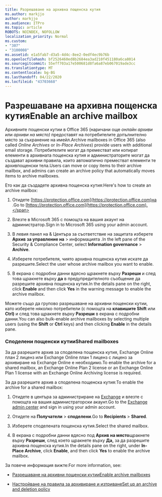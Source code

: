 ```yaml
---
title: Разрешаване на архивна пощенска кутия
ms.author: markjjo
author: markjjo
ms.audience: ITPro
ms.topic: article
ROBOTS: NOINDEX, NOFOLLOW
localization_priority: Normal
ms.custom:
- "307"
- "3100008"
ms.assetid: e1a5fab7-d3a5-4d4c-8ee2-0edf4ec9b76b
ms.openlocfilehash: bf2526460ed8b2684ea3ad210f451180a6ca8014
ms.sourcegitcommit: 55eff703a17e500681d8fa6a87eb067019ade3cc
ms.translationtype: MT
ms.contentlocale: bg-BG
ms.lasthandoff: 04/22/2020
ms.locfileid: "43703668"
---
```

# <a name="enable-an-archive-mailbox"></a><span data-ttu-id="4b543-102">Разрешаване на архивна пощенска кутия</span><span class="sxs-lookup"><span data-stu-id="4b543-102">Enable an archive mailbox</span></span>

<span data-ttu-id="4b543-103">Архивните пощенски кутии в Office 365 (наричани още *онлайн архиви* или *архиви на място)* предоставят на потребителите допълнително място за съхранение на имейл.</span><span class="sxs-lookup"><span data-stu-id="4b543-103">Archive mailboxes in Office 365 (also called *Online Archives* or *In-Place Archives*) provide users with additional email storage.</span></span> <span data-ttu-id="4b543-104">Потребителите могат да преместват или копират елементи в архивната пощенска кутия и администраторите могат да създават архивни правила, които автоматично преместват елементи те архивпощенски тела.</span><span class="sxs-lookup"><span data-stu-id="4b543-104">Users can move or copy items to their archive mailbox, and admins can create an archive policy that automatically moves items to archive mailboxes.</span></span>
  
<span data-ttu-id="4b543-105">Ето как да създадете архивна пощенска кутия:</span><span class="sxs-lookup"><span data-stu-id="4b543-105">Here's how to create an archive mailbox:</span></span>
  
1. <span data-ttu-id="4b543-106">Отидете [https://protection.office.com](https://protection.office.com)на .</span><span class="sxs-lookup"><span data-stu-id="4b543-106">Go to [https://protection.office.com](https://protection.office.com).</span></span>

2. <span data-ttu-id="4b543-107">Влезте в Microsoft 365 с помощта на вашия акаунт на администратор.</span><span class="sxs-lookup"><span data-stu-id="4b543-107">Sign in to Microsoft 365 using your admin account.</span></span>

3. <span data-ttu-id="4b543-108">В левия панел на &amp; Центъра за съответствие на защитата изберете **Архив** **за управление на** \> информацията .</span><span class="sxs-lookup"><span data-stu-id="4b543-108">In the left pane of the Security &amp; Compliance Center, select **Information governance** \> **Archive**.</span></span>

4. <span data-ttu-id="4b543-109">Изберете потребителя, чиято архивна пощенска кутия искате да разрешите.</span><span class="sxs-lookup"><span data-stu-id="4b543-109">Select the user whose archive mailbox you want to enable.</span></span>

5. <span data-ttu-id="4b543-110">В екрана с подробни данни вдясно щракнете върху **Разреши** и след това щракнете върху **да** в предупредителното съобщение да разрешите архивна пощенска кутия.</span><span class="sxs-lookup"><span data-stu-id="4b543-110">In the details pane on the right, click **Enable** and then click **Yes** in the warning message to enable the archive mailbox.</span></span>

<span data-ttu-id="4b543-111">Можете също да групово разрешаване на архивни пощенски кутии, като изберете няколко потребители (с помощта на **клавишите Shift** или **Ctrl)** и след това щракнете върху **Разреши** в екрана с подробни данни.</span><span class="sxs-lookup"><span data-stu-id="4b543-111">You can also bulk-enable archive mailboxes by selecting multiple users (using the **Shift** or **Ctrl** keys) and then clicking **Enable** in the details pane.</span></span>
  
### <a name="shared-mailboxes"></a><span data-ttu-id="4b543-112">Споделени пощенски кутии</span><span class="sxs-lookup"><span data-stu-id="4b543-112">Shared mailboxes</span></span>

<span data-ttu-id="4b543-113">За да разрешите архив за споделена пощенска кутия, Exchange Online план 2 лиценз или Exchange Online план 1 лиценз с лиценз за архивиране на Exchange Online е необходимо.</span><span class="sxs-lookup"><span data-stu-id="4b543-113">To enable the archive for a shared mailbox, an Exchange Online Plan 2 license or an Exchange Online Plan 1 license with an Exchange Online Archiving license is required.</span></span>  

<span data-ttu-id="4b543-114">За да разрешите архив а споделена пощенска кутия:</span><span class="sxs-lookup"><span data-stu-id="4b543-114">To enable the archive for a shared mailbox:</span></span>

1. <span data-ttu-id="4b543-115">Отидете в центъра за администриране на [Exchange](https://outlook.office365.com/ecp) и влезте с помощта на вашия администраторски акаунт.</span><span class="sxs-lookup"><span data-stu-id="4b543-115">Go to the [Exchange admin center](https://outlook.office365.com/ecp) and sign in using your admin account.</span></span>

2. <span data-ttu-id="4b543-116">Отидете на **Получатели** > **споделени**.</span><span class="sxs-lookup"><span data-stu-id="4b543-116">Go to **Recipients** > **Shared**.</span></span>

3. <span data-ttu-id="4b543-117">Изберете споделената пощенска кутия.</span><span class="sxs-lookup"><span data-stu-id="4b543-117">Select the shared mailbox.</span></span>

4. <span data-ttu-id="4b543-118">В екрана с подробни данни вдясно под **Архив на място**щракнете върху **Разреши**, след което щракнете върху **Да,** за да разрешите архивна пощенска кутия.</span><span class="sxs-lookup"><span data-stu-id="4b543-118">In the details pane on the right, under **In-Place Archive**, click **Enable**, and then click **Yes** to enable the archive mailbox.</span></span>

<span data-ttu-id="4b543-119">За повече информация вижте:</span><span class="sxs-lookup"><span data-stu-id="4b543-119">For more information, see:</span></span>
  
- [<span data-ttu-id="4b543-120">Разрешаване на архивни пощенски кутии</span><span class="sxs-lookup"><span data-stu-id="4b543-120">Enable archive mailboxes</span></span>](https://docs.microsoft.com/office365/securitycompliance/enable-archive-mailboxes)

- [<span data-ttu-id="4b543-121">Настройване на правила за архивиране и изтриване</span><span class="sxs-lookup"><span data-stu-id="4b543-121">Set up an archive and deletion policy</span></span>](https://docs.microsoft.com//office365/securitycompliance/set-up-an-archive-and-deletion-policy-for-mailboxes)
